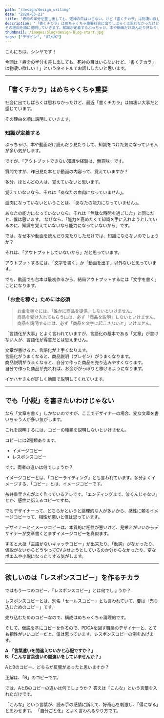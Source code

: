 ```yaml
---
path: "/design/design_writing"
date: "2020-03-21"
title: "寿命の半分を差し出しても、死神の目はいらない。けど「書くチカラ」は物凄い欲しい！"
description: "「書くチカラ」はめちゃくちゃ重要社会に出てしばらくは思わなかったけど、最近「書くチカラ」は物凄い大事だと感じています。
その理由を順に説明していきます。知識が定着するぶっちゃけ、本や動画だけ読んだり見たりして、知識をつけた気になっている人が多い気がします。ですが、「アウトプットできない知識や経験は、無意味」です。"
thumbnail: /images/blog/design-blog-start.jpg
tags: ["デザイン", "UI/UX"]
---
```


こんにちは、シンヤです！

今回は「寿命の半分を差し出しても、死神の目はいらないけど、「書くチカラ」は物凄い欲しい！」というタイトルでお話ししたいと思います。

---

## 「書くチカラ」はめちゃくちゃ重要

社会に出てしばらくは思わなかったけど、最近「書くチカラ」は物凄い大事だと感じています。

その理由を順に説明していきます。

### 知識が定着する

ぶっちゃけ、本や動画だけ読んだり見たりして、知識をつけた気になっている人が多い気がします。

ですが、「アウトプットできない知識や経験は、無意味」です。

質問ですが、昨日見た本とか動画の内容って、覚えていますか？

多分、ほとんどの人は、覚えていないと思います。

覚えていないなら、それは「あなたの血肉になっていません」。

血肉になっていないということは、「あなたの能力になっていません」。

あなたの能力になっていないなら、それは「無駄な時間を過ごした」と同じだと、僕は思います。
なぜなら、「能力を高めたくて知識を手に入れようとしているのに、知識を覚えていないなら能力になっていないから」です。

では、なぜ本や動画を読んだり見たりしただけでは、知識にならないのでしょうか？

それは、「アウトプットしていないから」だと思っています。

アウトプットするには、「文字を書く」か「動画を出す」以外ないと思っています。

でも、動画でも台本は最初作るから、結局アウトプットするには「文字を書く」ことになります。

### 「お金を稼ぐ」ためには必須

>お金を稼ぐには、「誰かに商品を提供」しないといけません。  
>商品を受け入れてもらうには、必ず「商品を説明」しないといけません。  
>商品を説明するには、必ず「商品を文字に起こさないと」いけません。  

「言語化が大事」とよく言われていますが、言語化の基本である「文章」が書けない人が、言語化が得意だとは思えません。

文章が書けると、言語化が上手くなります。  
言語化がうまくなると、商品説明（プレゼン）がうまくなります。  
商品説明がうまくなると、自分で作った商品を売り込みやすくなります。  
自分で作った商品が売れれば、お金ががっぽりと稼げるようになります。

イケハヤさんが詳しく動画で説明してくれています。

---

## でも「小説」を書きたいわけじゃない

なら「文章を書く」しかないのですが、ここでデザイナーの場合、変な文章を書いちゃう人が多い気がします。

これを説明するには、コピーの種類を説明しないといけません。

コピーには2種類あります。

- イメージコピー
- レスポンスコピー

です。両者の違いは何でしょうか？

イメージコピーとは、「コピーライティング」とも言われています。多分よくイメージする、「コピー」とは、イメージコピーです。

糸井重里さんがよく作っているアレです。「エンディングまで、泣くんじゃない」とか、感性に訴えるコピーですね。

でもデザイナーって、どちらかというと論理的な人が多いから、感性に頼るイメージコピーって、相性が悪いと僕は思っています。

デザイナーとイメージコピーは、本質的に相性が悪いけど、見栄えがいいからデザイナーが文章書くとまずイメージコピーを真似ます。

すると大抵「主語がないキャッチコピー」が出来たり、「動詞」がなかったり、仮説がないからどうやってCVさせようとしているのか分からなかったり、変なポエムや小説になったりする気がします。

---

## 欲しいのは「レスポンスコピー」を作るチカラ

ではもう一つのコピー、「レスポンスコピー」とは何でしょうか？

レスポンスコピーとは、別名「セールスコピー」とも言われていて、要は「売り込むためのコピー」です。

売り込むためのコピーなので、構成はめちゃくちゃ論理的です。

そして、仮説を基にコピーを作るので、PDCAを回す職業のデザイナーと、とても相性がいいコピーだと、僕は思っています。レスポンスコピーの例をあげます。

**A.「言葉遣いを間違えないかと心配ですか？」**  
**B.「こんな言葉遣いの間違いをしていませんか？」**

AとBのコピー、どちらが反響があったと思いますか？

正解は、「B」のコピーです。

では、AとBのコピーの違いは何でしょうか？
答えは「こんな」という言葉を入れただけです。

「こんな」という言葉が、読み手の感情に訴えて、好奇心を刺激し、「得になる」と思わせます。
「自分ごと化」とよく言われるやり方です。
